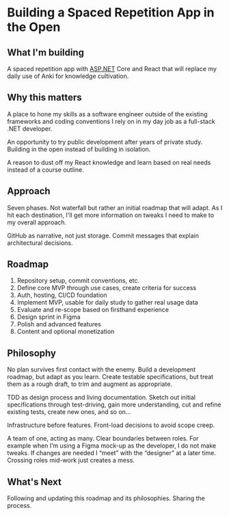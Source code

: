 # Building a Spaced Repetition App in the Open

## What I'm building

A spaced repetition app with [ASP.NET](http://asp.net/) Core and React that will replace my daily use of Anki for knowledge cultivation.

## Why this matters

A place to hone my skills as a software engineer outside of the existing frameworks and coding conventions I rely on in my day job as a full-stack .NET developer.

An opportunity to try public development after years of private study. Building in the open instead of building in isolation.

A reason to dust off my React knowledge and learn based on real needs instead of a course outline.

## Approach

Seven phases. Not waterfall but rather an initial roadmap that will adapt. As I hit each destination, I'll get more information on tweaks I need to make to my overall approach.

GitHub as narrative, not just storage. Commit messages that explain architectural decisions.

## Roadmap

1. Repository setup, commit conventions, etc.
2. Define core MVP through use cases, create criteria for success
3. Auth, hosting, CI/CD foundation
4. Implement MVP, usable for daily study to gather real usage data
5. Evaluate and re-scope based on firsthand experience
6. Design sprint in Figma
7. Polish and advanced features
8. Content and optional monetization

## Philosophy

No plan survives first contact with the enemy. Build a development roadmap, but adapt as you learn. Create testable specifications, but treat them as a rough draft, to trim and augment as appropriate.

TDD as design process and living documentation. Sketch out initial specifications through test-driving, gain more understanding, cut and refine existing tests, create new ones, and so on...

Infrastructure before features. Front-load decisions to avoid scope creep.

A team of one, acting as many. Clear boundaries between roles. For example when I’m using a Figma mock-up as the developer, I do not make tweaks. If changes are needed I “meet” with the “designer” at a later time. Crossing roles mid-work just creates a mess.

## What's Next

Following and updating this roadmap and its philosophies. Sharing the process.
